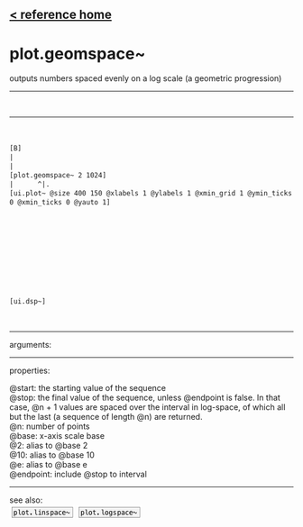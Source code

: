 [< reference home](index.html)
---

# plot.geomspace~


outputs numbers spaced evenly on a log scale (a geometric
            progression)

---

<br>


---


```


[B]
|
|
[plot.geomspace~ 2 1024]
|      ^|.
[ui.plot~ @size 400 150 @xlabels 1 @ylabels 1 @xmin_grid 1 @ymin_ticks 0 @xmin_ticks 0 @yauto 1]










[ui.dsp~]

            
```

---
arguments:


---
properties:

@start: the starting value of
            the sequence<br>
@stop: the final value of the
            sequence, unless @endpoint is false. In that case, @n + 1 values are spaced over the
            interval in log-space, of which all but the last (a sequence of length @n) are
            returned.<br>
@n: number of
            points<br>
@base: x-axis scale
            base<br>
@2: alias to @base 2<br>
@10: alias to @base 10<br>
@e: alias to @base e<br>
@endpoint: include @stop to
            interval<br>

---
see also:<br>
[![plot.linspace~](img/object_plot.linspace~.png)](plot.linspace~.html)
[![plot.logspace~](img/object_plot.logspace~.png)](plot.logspace~.html)
